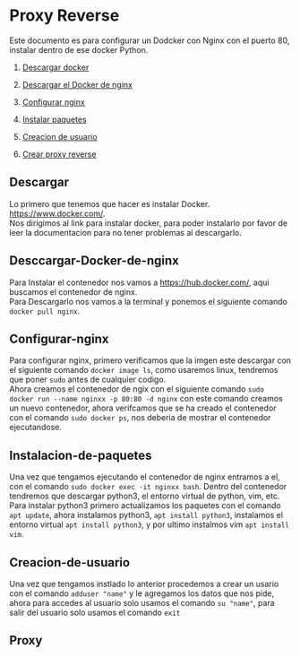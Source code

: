 # Proxy Reverse 
Este documento es para configurar un Dodcker con Nginx con el puerto 80, instalar dentro de ese docker Python.

1. [Descargar docker](#Descargar)

2. [Descargar el Docker de nginx](#Desccargar-Docker-de-nginx)

3. [Configurar nginx](#Configurar-nginx)

4. [Instalar paquetes](#Instalacion-de-paquetes)
5. [Creacion de usuario](#Crear-de-usuario)
6. [Crear proxy reverse](#Proxy)

## Descargar
Lo primero que tenemos que hacer es instalar Docker.
https://www.docker.com/.  
Nos dirigimos al link para instalar docker, para poder instalarlo por favor de leer la documentacion para no tener problemas al descargarlo.

## Desccargar-Docker-de-nginx
Para Instalar el contenedor nos vamos a https://hub.docker.com/, aqui buscamos el contenedor de nginx.  
Para Descargarlo nos vamos a la terminal y ponemos el siguiente comando `docker pull nginx`.  

## Configurar-nginx
Para configurar nginx, primero verificamos que la imgen este descargar con el siguiente comando `docker image ls`, como usaremos linux, tendremos que poner `sudo` antes de cualquier codigo.  
Ahora creamos el contenedor de ngix con el siguiente comando `sudo docker run --name nginxx -p 80:80 -d nginx` con este comando creamos un nuevo contenedor, ahora verifcamos que se ha creado el contenedor con el comando `sudo docker ps`, nos deberia de mostrar el contenedor ejecutandose.

## Instalacion-de-paquetes
Una vez que tengamos ejecutando el contenedor de nginx entramos a el, con el comando `sudo docker exec -it nginxx bash`. Dentro del contenedor tendremos que descargar python3, el entorno virtual de python, vim, etc.  
Para instalar python3 primero actualizamos los paquetes con el comando `apt update`, ahora instalamos python3, `apt install python3`, instalamos el entorno virtual `apt install python3`, y por ultimo instalmos vim `apt install vim`.  

## Creacion-de-usuario
Una vez que tengamos instlado lo anterior procedemos a crear un usario con el comando `adduser "name"` y le agregamos los datos que nos pide, ahora para accedes al usuario solo usamos el comando `su "name"`, para salir del usuario solo usamos el comando `exit`

## Proxy
